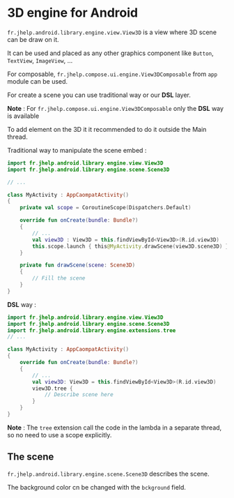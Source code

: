 # 3D engine for Android

`fr.jhelp.android.library.engine.view.View3D` is a view where 3D scene can be draw on it.

It can be used and placed as any other graphics component like `Button`, `TextView`, `ImageView`,
...

For composable, `fr.jhelp.compose.ui.engine.View3DComposable` from `app` module can be used.

For create a scene you can use traditional way or our **DSL** layer.

**Note** : For `fr.jhelp.compose.ui.engine.View3DComposable` only the **DSL** way is available

To add element on the 3D it it recommended to do it outside the Main thread.

Traditional way to manipulate the scene embed :

`````kotlin
import fr.jhelp.android.library.engine.view.View3D
import fr.jhelp.android.library.engine.scene.Scene3D

// ...

class MyActivity : AppCaompatActivity()
{
    private val scope = CoroutineScope(Dispatchers.Default)

    override fun onCreate(bundle: Bundle?)
    {
        // ...
        val view3D : View3D = this.findViewById<View3D>(R.id.view3D)
        this.scope.launch { this@MyActivity.drawScene(view3D.scene3D) }
    }

    private fun drawScene(scene: Scene3D)
    {
        // Fill the scene
    }
}
`````

**DSL** way : 

`````kotlin
import fr.jhelp.android.library.engine.view.View3D
import fr.jhelp.android.library.engine.scene.Scene3D
import fr.jhelp.android.library.engine.extensions.tree
// ...

class MyActivity : AppCaompatActivity()
{
    override fun onCreate(bundle: Bundle?)
    {
        // ...
        val view3D: View3D = this.findViewById<View3D>(R.id.view3D)
        view3D.tree {
            // Describe scene here           
        }
    }
}

`````

**Note** : The `tree` extension call the code in the lambda in a separate thread, so no need to use a scope explicitly.

## The scene

`fr.jhelp.android.library.engine.scene.Scene3D` describes the scene. 

The background color cn be changed with the `bckground` field.

